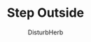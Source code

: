 ---
media: "images/rounds/round_1/step_outside.png"
media_type: image
title: Step Outside
author: DisturbHerb
desc: You'll be fine, it's only severe frostbite!
---